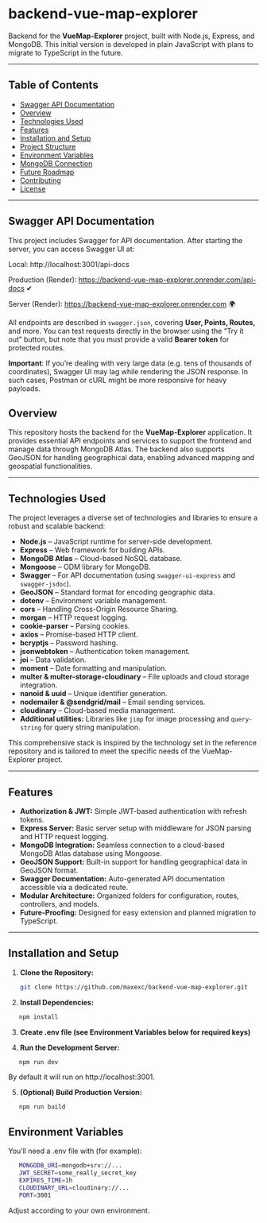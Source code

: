 # backend-vue-map-explorer

Backend for the **VueMap-Explorer** project, built with Node.js, Express, and
MongoDB. This initial version is developed in plain JavaScript with plans to
migrate to TypeScript in the future.

---

## Table of Contents

- [Swagger API Documentation](#swagger-api-documentation)
- [Overview](#overview)
- [Technologies Used](#technologies-used)
- [Features](#features)
- [Installation and Setup](#installation-and-setup)
- [Project Structure](#project-structure)
- [Environment Variables](#environment-variables)
- [MongoDB Connection](#mongodb-connection)
- [Future Roadmap](#future-roadmap)
- [Contributing](#contributing)
- [License](#license)

---

## Swagger API Documentation

This project includes Swagger for API documentation. After starting the server,
you can access Swagger UI at:

Local: http://localhost:3001/api-docs

Production (Render): https://backend-vue-map-explorer.onrender.com/api-docs ✔

Server (Render): https://backend-vue-map-explorer.onrender.com 🌍

All endpoints are described in `swagger.json`, covering **User, Points,
Routes,** and more. You can test requests directly in the browser using the “Try
it out” button, but note that you must provide a valid **Bearer token** for
protected routes.

**Important**: If you’re dealing with very large data (e.g. tens of thousands of
coordinates), Swagger UI may lag while rendering the JSON response. In such
cases, Postman or cURL might be more responsive for heavy payloads.

## Overview

This repository hosts the backend for the **VueMap-Explorer** application. It
provides essential API endpoints and services to support the frontend and manage
data through MongoDB Atlas. The backend also supports GeoJSON for handling
geographical data, enabling advanced mapping and geospatial functionalities.

---

## Technologies Used

The project leverages a diverse set of technologies and libraries to ensure a
robust and scalable backend:

- **Node.js** – JavaScript runtime for server-side development.
- **Express** – Web framework for building APIs.
- **MongoDB Atlas** – Cloud-based NoSQL database.
- **Mongoose** – ODM library for MongoDB.
- **Swagger** – For API documentation (using `swagger-ui-express` and
  `swagger-jsdoc`).
- **GeoJSON** – Standard format for encoding geographic data.
- **dotenv** – Environment variable management.
- **cors** – Handling Cross-Origin Resource Sharing.
- **morgan** – HTTP request logging.
- **cookie-parser** – Parsing cookies.
- **axios** – Promise-based HTTP client.
- **bcryptjs** – Password hashing.
- **jsonwebtoken** – Authentication token management.
- **joi** – Data validation.
- **moment** – Date formatting and manipulation.
- **multer & multer-storage-cloudinary** – File uploads and cloud storage
  integration.
- **nanoid & uuid** – Unique identifier generation.
- **nodemailer & @sendgrid/mail** – Email sending services.
- **cloudinary** – Cloud-based media management.
- **Additional utilities:** Libraries like `jimp` for image processing and
  `query-string` for query string manipulation.

This comprehensive stack is inspired by the technology set in the reference
repository and is tailored to meet the specific needs of the VueMap-Explorer
project.

---

## Features

- **Authorization & JWT:** Simple JWT-based authentication with refresh tokens.
- **Express Server:** Basic server setup with middleware for JSON parsing and
  HTTP request logging.
- **MongoDB Integration:** Seamless connection to a cloud-based MongoDB Atlas
  database using Mongoose.
- **GeoJSON Support:** Built-in support for handling geographical data in
  GeoJSON format.
- **Swagger Documentation:** Auto-generated API documentation accessible via a
  dedicated route.
- **Modular Architecture:** Organized folders for configuration, routes,
  controllers, and models.
- **Future-Proofing:** Designed for easy extension and planned migration to
  TypeScript.

---

## Installation and Setup

1. **Clone the Repository:**

   ```bash
   git clone https://github.com/maxexc/backend-vue-map-explorer.git
   ```

2. **Install Dependencies:**

```bash
   npm install
```

3. **Create .env file (see Environment Variables below for required keys)**

4. **Run the Development Server:**

```bash
   npm run dev
```

By default it will run on http://localhost:3001.

5. **(Optional) Build Production Version:**

```bash
   npm run build
```

## Environment Variables

You’ll need a .env file with (for example):

```bash
   MONGODB_URI=mongodb+srv://...
   JWT_SECRET=some_really_secret_key
   EXPIRES_TIME=1h
   CLOUDINARY_URL=cloudinary://...
   PORT=3001
```

Adjust according to your own environment.
